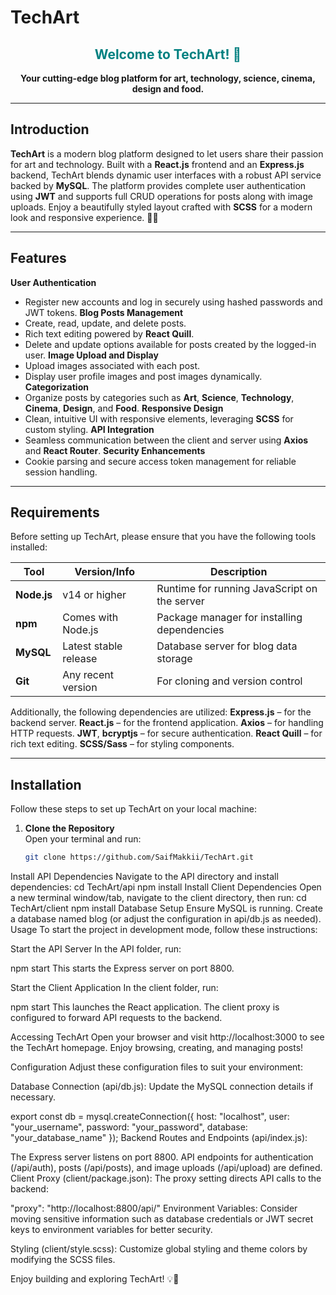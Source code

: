 # TechArt

<div align="center">
  <h2 style="color: teal;">Welcome to TechArt! 🚀</h2>
  <p><strong>Your cutting-edge blog platform for art, technology, science, cinema, design and food.</strong></p>
</div>

---

## Introduction

**TechArt** is a modern blog platform designed to let users share their passion for art and technology. Built with a **React.js** frontend and an **Express.js** backend, TechArt blends dynamic user interfaces with a robust API service backed by **MySQL**. The platform provides complete user authentication using **JWT** and supports full CRUD operations for posts along with image uploads. Enjoy a beautifully styled layout crafted with **SCSS** for a modern look and responsive experience. 🎨✨

---

## Features

**User Authentication**  
  - Register new accounts and log in securely using hashed passwords and JWT tokens.
**Blog Posts Management**  
  - Create, read, update, and delete posts.
  - Rich text editing powered by **React Quill**.
  - Delete and update options available for posts created by the logged-in user.
**Image Upload and Display**  
  - Upload images associated with each post.
  - Display user profile images and post images dynamically.
**Categorization**  
  - Organize posts by categories such as **Art**, **Science**, **Technology**, **Cinema**, **Design**, and **Food**.
**Responsive Design**  
  - Clean, intuitive UI with responsive elements, leveraging **SCSS** for custom styling.
**API Integration**  
  - Seamless communication between the client and server using **Axios** and **React Router**.
**Security Enhancements**  
  - Cookie parsing and secure access token management for reliable session handling.

---

## Requirements

Before setting up TechArt, please ensure that you have the following tools installed:

| **Tool**         | **Version/Info**                             | **Description**                                      |
|------------------|----------------------------------------------|------------------------------------------------------|
| **Node.js**      | v14 or higher                                | Runtime for running JavaScript on the server         |
| **npm**          | Comes with Node.js                           | Package manager for installing dependencies          |
| **MySQL**        | Latest stable release                        | Database server for blog data storage                |
| **Git**          | Any recent version                           | For cloning and version control                      |

Additionally, the following dependencies are utilized:
**Express.js** – for the backend server.
**React.js** – for the frontend application.
**Axios** – for handling HTTP requests.
**JWT**, **bcryptjs** – for secure authentication.
**React Quill** – for rich text editing.
**SCSS/Sass** – for styling components.

---

## Installation

Follow these steps to set up TechArt on your local machine:

1. **Clone the Repository**  
   Open your terminal and run:
   ```bash
   git clone https://github.com/SaifMakkii/TechArt.git
Install API Dependencies
Navigate to the API directory and install dependencies:
cd TechArt/api
npm install
Install Client Dependencies
Open a new terminal window/tab, navigate to the client directory, then run:
cd TechArt/client
npm install
Database Setup
Ensure MySQL is running.
Create a database named blog (or adjust the configuration in api/db.js as needed).
Usage
To start the project in development mode, follow these instructions:

Start the API Server
In the API folder, run:

npm start
This starts the Express server on port 8800.

Start the Client Application
In the client folder, run:

npm start
This launches the React application. The client proxy is configured to forward API requests to the backend.

Accessing TechArt
Open your browser and visit http://localhost:3000 to see the TechArt homepage. Enjoy browsing, creating, and managing posts!

Configuration
Adjust these configuration files to suit your environment:

Database Connection (api/db.js):
Update the MySQL connection details if necessary.

export const db = mysql.createConnection({
  host: "localhost",
  user: "your_username",
  password: "your_password",
  database: "your_database_name"
});
Backend Routes and Endpoints (api/index.js):

The Express server listens on port 8800.
API endpoints for authentication (/api/auth), posts (/api/posts), and image uploads (/api/upload) are defined.
Client Proxy (client/package.json):
The proxy setting directs API calls to the backend:

"proxy": "http://localhost:8800/api/"
Environment Variables:
Consider moving sensitive information such as database credentials or JWT secret keys to environment variables for better security.

Styling (client/style.scss):
Customize global styling and theme colors by modifying the SCSS files.

Enjoy building and exploring TechArt! 💡🎉
